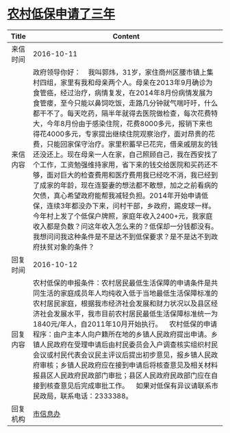 # <a href="http://www.shangluo.gov.cn/zmhd/ldxxxx.jsp?urltype=leadermail.LeaderMailContentUrl&wbtreeid=1112&leadermailid=3849">农村低保申请了三年</a>
|Title|Content|
|:---:|---|
|来信时间|2016-10-11|
|来信内容|政府领导你好：    我叫郭炜，31岁，家住商州区腰市镇上集村四组，家里有我和母亲两个人。母亲在2013年9月确诊为食管癌，经过治疗，病情复发，在2014年8月份病情发展为食管瘘，至今只能以鼻饲吃饭，走路几分钟就气喘吁吁，什么都干不了。每天吃药，隔半年就得去医院做检查，每次花费特大，今年8月份由于感染住院，花费8000多元，报销下来也得花4000多元，专家提出继续住院观察治疗，面对昂贵的花费，只能回家保守治疗。家里积蓄早已花完，借亲戚朋友的钱还没还上。现在母亲一人在家，自己照顾自己，我在西安找了个工作，工资勉强维持家用，省下来的钱交给医院和买药还不够，面对巨大的检查费用和医疗费用我已经吃不消，我已经到了成家的年龄，现在连娶妻的想法都不敢想，加之之前看病的欠债，真心希望政府能帮我减轻负担。2014年开始申请低保，连续3年都没办下来，问村干部，乡政府，踢皮球一样。今年村上发了个低保户牌照，家庭年收入2400+元，我家庭收入都是负数？问这年收入怎么来的？低保却一分钱都没有。我想问问我这种条件是不是达不到低保要求？是不是达不到政府扶贫对象的条件？|
|回复时间|2016-10-12|
|回复内容|农村低保的申报条件：农村居民最低生活保障的申请条件是共同生活的家庭成员年人均纯收入低于当地最低生活保障标准的农村居民家庭，根据我市经济社会发展和财力状况以及县区经济社会发展水平，我市目前农村居民最低生活保障标准统一为1840元/年人，自2011年10月开始执行。    农村低保的申请程序：由户主本人向户籍所在地的乡镇人民政府提出申请。乡镇人民政府在受理申请后由村民委员会入户调查核实组织村民会议或村民代表会议民主评议后提出初步意见，报乡镇人民政府审核；乡镇人民政府应在接到申请后将核查意见及相关材料报县区人民政府民政部门审批；县区人民政府民政部门应在自接到核查意见后完成审批工作。    如果对低保有异议请联系市民政局，联系电话：2333388。|
|回复机构|<a href="../../categories/agencies/市信息办.md">市信息办</a>|